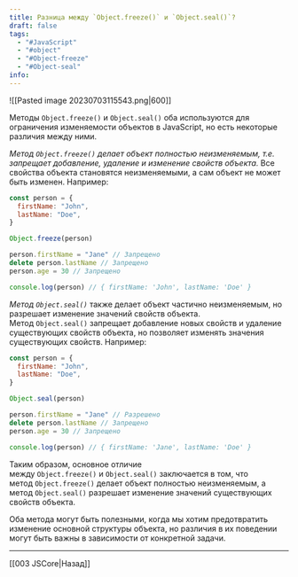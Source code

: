 ```yaml
---
title: Разница между `Object.freeze()` и `Object.seal()`?
draft: false
tags:
  - "#JavaScript"
  - "#object"
  - "#Object-freeze"
  - "#Object-seal"
info:
---
```

![[Pasted image 20230703115543.png|600]]

Методы `Object.freeze()` и `Object.seal()` оба используются для ограничения изменяемости объектов в JavaScript, но есть некоторые различия между ними.

_Метод `Object.freeze()` делает объект полностью неизменяемым, т.е. запрещает добавление, удаление и изменение свойств объекта._ Все свойства объекта становятся неизменяемыми, а сам объект не может быть изменен. Например:

```javascript
const person = {
  firstName: "John",
  lastName: "Doe",
}

Object.freeze(person)

person.firstName = "Jane" // Запрещено
delete person.lastName // Запрещено
person.age = 30 // Запрещено

console.log(person) // { firstName: 'John', lastName: 'Doe' }
```

*Метод `Object.seal()`* также делает объект частично неизменяемым, но разрешает изменение значений свойств объекта. Метод `Object.seal()` запрещает добавление новых свойств и удаление существующих свойств объекта, но позволяет изменять значения существующих свойств. Например:

```javascript
const person = {
  firstName: "John",
  lastName: "Doe",
}

Object.seal(person)

person.firstName = "Jane" // Разрешено
delete person.lastName // Запрещено
person.age = 30 // Запрещено

console.log(person) // { firstName: 'Jane', lastName: 'Doe' }
```

Таким образом, основное отличие между `Object.freeze()` и `Object.seal()` заключается в том, что метод `Object.freeze()` делает объект полностью неизменяемым, а метод `Object.seal()` разрешает изменение значений существующих свойств объекта.

Оба метода могут быть полезными, когда мы хотим предотвратить изменение основной структуры объекта, но различия в их поведении могут быть важны в зависимости от конкретной задачи.

---

[[003 JSCore|Назад]]